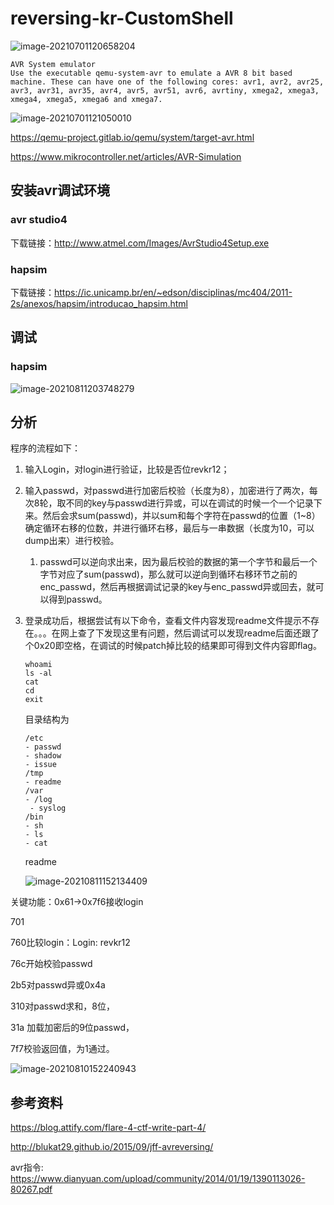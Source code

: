 # reversing-kr-CustomShell

![image-20210701120658204](https://i.loli.net/2021/07/01/j9TwfWguGn3mx6H.png)

```
AVR System emulator
Use the executable qemu-system-avr to emulate a AVR 8 bit based machine. These can have one of the following cores: avr1, avr2, avr25, avr3, avr31, avr35, avr4, avr5, avr51, avr6, avrtiny, xmega2, xmega3, xmega4, xmega5, xmega6 and xmega7.
```

![image-20210701121050010](https://i.loli.net/2021/07/01/6bQlGJXedpNy8nO.png)

https://qemu-project.gitlab.io/qemu/system/target-avr.html

https://www.mikrocontroller.net/articles/AVR-Simulation

## 安装avr调试环境

### avr studio4

下载链接：http://www.atmel.com/Images/AvrStudio4Setup.exe

### hapsim

下载链接：https://ic.unicamp.br/en/~edson/disciplinas/mc404/2011-2s/anexos/hapsim/introducao_hapsim.html

## 调试

### hapsim

![image-20210811203748279](https://i.loli.net/2021/08/11/5FD9ok2LE4igTjp.png)

## 分析

程序的流程如下：

1. 输入Login，对login进行验证，比较是否位revkr12；

2. 输入passwd，对passwd进行加密后校验（长度为8），加密进行了两次，每次8轮，取不同的key与passwd进行异或，可以在调试的时候一个一个记录下来。然后会求sum(passwd)，并以sum和每个字符在passwd的位置（1~8）确定循环右移的位数，并进行循环右移，最后与一串数据（长度为10，可以dump出来）进行校验。

   1. passwd可以逆向求出来，因为最后校验的数据的第一个字节和最后一个字节对应了sum(passwd)，那么就可以逆向到循环右移环节之前的enc_passwd，然后再根据调试记录的key与enc_passwd异或回去，就可以得到passwd。

3. 登录成功后，根据尝试有以下命令，查看文件内容发现readme文件提示不存在。。。在网上查了下发现这里有问题，然后调试可以发现readme后面还跟了个0x20即空格，在调试的时候patch掉比较的结果即可得到文件内容即flag。

   ```
   whoami
   ls -al
   cat
   cd
   exit
   ```

   目录结构为

   ```
   /etc
   - passwd
   - shadow
   - issue
   /tmp
   - readme
   /var
   - /log
    - syslog
   /bin
   - sh
   - ls
   - cat
   ```

   readme

   ![image-20210811152134409](https://i.loli.net/2021/08/11/hHyYQUAt5nNsOao.png)

关键功能：0x61->0x7f6接收login

701

760比较login：Login: revkr12

76c开始校验passwd

2b5对passwd异或0x4a

310对passwd求和，8位，

31a 加载加密后的9位passwd，

7f7校验返回值，为1通过。



![image-20210810152240943](https://i.loli.net/2021/08/10/roaRtMDZ6cdTCkF.png)



## 参考资料

https://blog.attify.com/flare-4-ctf-write-part-4/

http://blukat29.github.io/2015/09/jff-avreversing/

avr指令: https://www.dianyuan.com/upload/community/2014/01/19/1390113026-80267.pdf